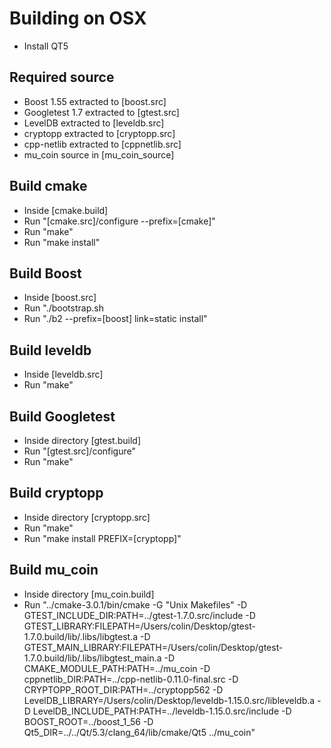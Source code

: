 # Building on OSX
* Install QT5

## Required source
* Boost 1.55 extracted to [boost.src]
* Googletest 1.7 extracted to [gtest.src]
* LevelDB extracted to [leveldb.src]
* cryptopp extracted to [cryptopp.src]
* cpp-netlib extracted to [cppnetlib.src]
* mu_coin source in [mu_coin_source]

## Build cmake
* Inside [cmake.build]
* Run "[cmake.src]/configure --prefix=[cmake]"
* Run "make"
* Run "make install"

## Build Boost
* Inside [boost.src]
* Run "./bootstrap.sh
* Run "./b2 --prefix=[boost] link=static install"

## Build leveldb
* Inside [leveldb.src]
* Run "make"

## Build Googletest
* Inside directory [gtest.build]
* Run "[gtest.src]/configure"
* Run "make"

## Build cryptopp
* Inside directory [cryptopp.src]
* Run "make"
* Run "make install PREFIX=[cryptopp]"

## Build mu_coin
* Inside directory [mu_coin.build]
* Run "../cmake-3.0.1/bin/cmake -G "Unix Makefiles" -D GTEST_INCLUDE_DIR:PATH=../gtest-1.7.0.src/include -D GTEST_LIBRARY:FILEPATH=/Users/colin/Desktop/gtest-1.7.0.build/lib/.libs/libgtest.a -D GTEST_MAIN_LIBRARY:FILEPATH=/Users/colin/Desktop/gtest-1.7.0.build/lib/.libs/libgtest_main.a -D CMAKE_MODULE_PATH:PATH=../mu_coin -D cppnetlib_DIR:PATH=../cpp-netlib-0.11.0-final.src -D CRYPTOPP_ROOT_DIR:PATH=../cryptopp562 -D LevelDB_LIBRARY=/Users/colin/Desktop/leveldb-1.15.0.src/libleveldb.a -D LevelDB_INCLUDE_PATH:PATH=../leveldb-1.15.0.src/include -D BOOST_ROOT=../boost_1_56 -D Qt5_DIR=../../Qt/5.3/clang_64/lib/cmake/Qt5 ../mu_coin"